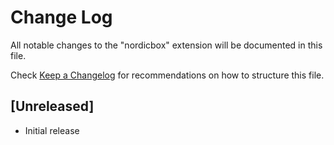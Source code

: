 # Change Log

All notable changes to the "nordicbox" extension will be documented in this file.

Check [Keep a Changelog](http://keepachangelog.com/) for recommendations on how to structure this file.

## [Unreleased]

- Initial release
